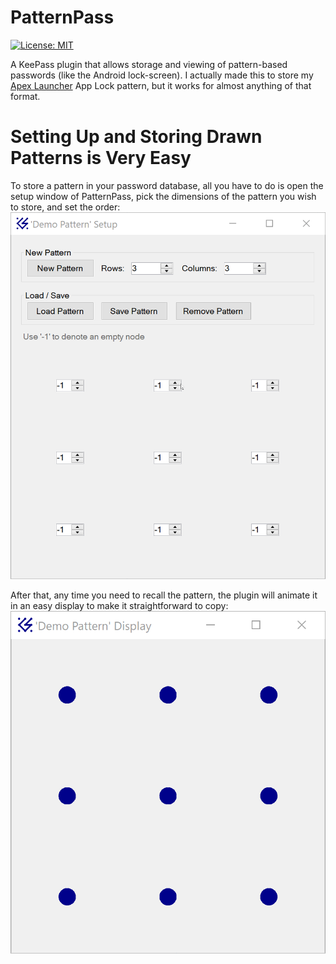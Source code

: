 # PatternPass
[![License: MIT](https://img.shields.io/badge/License-MIT-yellow.svg)](https://opensource.org/licenses/MIT)

A KeePass plugin that allows storage and viewing of pattern-based passwords (like the Android lock-screen). I actually made this to store my [Apex Launcher](https://www.apexlauncher.com/) App Lock pattern, but it works for almost anything of that format.


# Setting Up and Storing Drawn Patterns is Very Easy
To store a pattern in your password database, all you have to do is open the setup window of PatternPass, pick the dimensions of the pattern you wish to store, and set the order:
![An animation of the plugin's setup function for storing a pattern.](/Documentation/Media/PatternPassDemoSetup.gif "PatternPass allows for quick and easy storage of complex drawn patterns.")

After that, any time you need to recall the pattern, the plugin will animate it in an easy display to make it straightforward to copy:
![An animation of the plugin's display function to easily view an animated drawing of a stored pattern.](/Documentation/Media/PatternPassDemoDisplay.gif "PatternPass makes it easy to view the patterns you have stored.")
